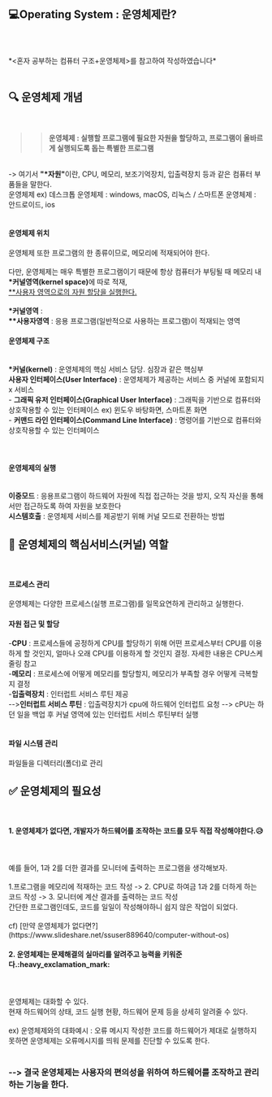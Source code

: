 :computer:<strong>Operating System : 운영체제란?</strong>
<br>
<br>
---
<br>
*<혼자 공부하는 컴퓨터 구조+운영체제>를 참고하여 작성하였습니다*
<br>
<br>

🔍 운영체제 개념
---
<br>

>> **운영체제 : 실행할 프로그램에 필요한 자원을 할당하고, 프로그램이 올바르게 실행되도록 돕는 특별한 프로그램**
<br>
-> 여기서 <strong>"*자원"</strong>이란, CPU, 메모리, 보조기억장치, 입출력장치 등과 같은 컴퓨터 부품들을 말한다.
<br>
운영체제 ex) 데스크톱 운영체제 : windows, macOS, 리눅스 / 스마트폰 운영체제 : 안드로이드, ios 
<br><br>

<h4>운영체제 위치</h4>
운영체제 또한 프로그램의 한 종류이므로, 메모리에 적재되어야 한다.
<br><br>
다만, 운영체제는 매우 특별한 프로그램이기 때문에 항상 컴퓨터가 부팅될 때 메모리 내 <strong>*커널영역(kernel space)</strong>에 따로 적재,
<br><u>**사용자 영역으로의 자원 할당을 실행한다.</u>
<br>
<img="">
<br>
<strong>*커널영역</strong> : 
<br>
<strong>**사용자영역</strong> : 응용 프로그램(일반적으로 사용하는 프로그램)이 적재되는 영역


<h4>운영체제 구조</h4>
<br>
<img="">
<strong>*커널(kernel)</strong> : 운영체제의 핵심 서비스 담당. 심장과 같은 핵심부
<br>
<strong>사용자 인터페이스(User Interface)</strong> : 운영체제가 제공하는 서비스 중 커널에 포함되지 x 서비스
<br>
  - <strong>그래픽 유저 인터페이스(Graphical User Interface)</strong> : 그래픽을 기반으로 컴퓨터와 상호작용할 수 있는 인터페이스 ex) 윈도우 바탕화면, 스마트폰 화면
<br>
  - <strong>커맨드 라인 인터페이스(Command Line Interface)</strong> : 명령어를 기반으로 컴퓨터와 상호작용할 수 있는 인터페이스





<br>
<br>
<br>
<h4>운영체제의 실행</h4>
<br>
<strong>이중모드</strong> : 응용프로그램이 하드웨어 자원에 직접 접근하는 것을 방지, 오직 자신을 통해서만 접근하도록 하여 자원을 보호한다
<br>
<strong>시스템호출</strong> : 운영체제 서비스를 제공받기 위해 커널 모드로 전환하는 방법



🔑 운영체제의 핵심서비스(커널) 역할
---
<br>



<h4>프로세스 관리</h4>
운영체제는 다양한 프로세스(실행 프로그램)를 일목요연하게 관리하고 실행한다. 

<h4>자원 접근 및 할당</h4>
 -<strong>CPU</strong> : 프로세스들에 공정하게 CPU를 할당하기 위해 어떤 프로세스부터 CPU를 이용하게 할 것인지, 얼마나 오래 CPU를 이용하게 할 것인지 결정. 자세한 내용은 CPU스케줄링 참고
 <br>
 -<strong>메모리</strong> : 프로세스에 어떻게 메모리를 할당할지, 메모리가 부족할 경우 어떻게 극복할지 결정
 <br>
 -<strong>입출력장치</strong> : 인터럽트 서비스 루틴 제공
 <br>--><strong>인터럽트 서비스 루틴</strong> : 입출력장치가 cpu에 하드웨어 인터럽트 요청 --> cPU는 하던 일을 백업 후 커널 영역에 있는 인터럽트 서비스 루틴부터 실행
<br>
<br>

<h4>파일 시스템 관리</h4>
파일들을 디렉터리(폴더)로 관리












:white_check_mark: 운영체제의 필요성
---
<br>
<h4>1. 운영체제가 없다면, 개발자가 하드웨어를 조작하는 코드를 모두 직접 작성해야한다.😥</h4>
<br><br> 예를 들어, 1과 2를 더한 결과를 모니터에 출력하는 프로그램을 생각해보자.
<br><br> 1.프로그램을 메모리에 적재하는 코드 작성 -> 2. CPU로 하여금 1과 2를 더하게 하는 코드 작성 -> 3. 모니터에 계산 결과를 출력하는 코드 작성
<br>간단한 프로그램인데도, 코드를 일일이 작성해야하니 쉽지 않은 작업이 되었다.

<br>
<br>
cf) [만약 운영체제가 없다면?](https://www.slideshare.net/ssuser889640/computer-without-os)


<h4>2. 운영체제는 문제해결의 실마리를 알려주고 능력을 키워준다.:heavy_exclamation_mark:</h4>
<br><br> 운영체제는 대화할 수 있다.
<br> 현재 하드웨어의 상태, 코드 실행 현황, 하드웨어 문제 등을 상세히 알려줄 수 있다.
<br>
<br>
ex) 운영체제와의 대화예시 : 오류 메시지
<img=...>
작성한 코드를 하드웨어가 제대로 실행하지 못하면 운영체제는 오류메시지를 띄워 문제를 진단할 수 있도록 한다.

<br>
<br>

<h3>--> 결국 운영체제는 <strong>사용자의 편의성</strong>을 위하여 하드웨어를 조작하고 관리하는 기능을 한다. </h3>


